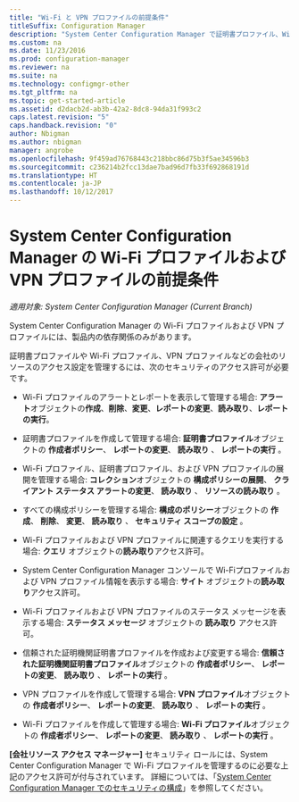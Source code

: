 ```yaml
---
title: "Wi-Fi と VPN プロファイルの前提条件"
titleSuffix: Configuration Manager
description: "System Center Configuration Manager で証明書プロファイル、Wi-Fiプロファイル、および VPN プロファイルを管理するために必要なセキュリティ アクセス許可について説明します。"
ms.custom: na
ms.date: 11/23/2016
ms.prod: configuration-manager
ms.reviewer: na
ms.suite: na
ms.technology: configmgr-other
ms.tgt_pltfrm: na
ms.topic: get-started-article
ms.assetid: d2dacb2d-ab3b-42a2-8dc8-94da31f993c2
caps.latest.revision: "5"
caps.handback.revision: "0"
author: Nbigman
ms.author: nbigman
manager: angrobe
ms.openlocfilehash: 9f459ad76768443c218bbc86d75b3f5ae34596b3
ms.sourcegitcommit: c236214b2fcc13dae7bad96d7fb33f692868191d
ms.translationtype: HT
ms.contentlocale: ja-JP
ms.lasthandoff: 10/12/2017
---
```

# <a name="prerequisites-for-wi-fi-and-vpn-profiles-in-system-center-configuration-manager"></a>System Center Configuration Manager の Wi-Fi プロファイルおよび VPN プロファイルの前提条件

*適用対象: System Center Configuration Manager (Current Branch)*

System Center Configuration Manager の Wi-Fi プロファイルおよび VPN プロファイルには、製品内の依存関係のみがあります。  

 証明書プロファイルや Wi-Fi プロファイル、VPN プロファイルなどの会社のリソースのアクセス設定を管理するには、次のセキュリティのアクセス許可が必要です。  

-   Wi-Fi プロファイルのアラートとレポートを表示して管理する場合: **アラート**オブジェクトの**作成**、**削除**、**変更**、**レポートの変更**、**読み取り**、**レポートの実行**。  

-   証明書プロファイルを作成して管理する場合: **証明書プロファイル**オブジェクトの **作成者ポリシー**、 **レポートの変更**、 **読み取り** 、 **レポートの実行** 。  

-   Wi-Fi プロファイル、証明書プロファイル、および VPN プロファイルの展開を管理する場合: **コレクション**オブジェクトの **構成ポリシーの展開**、 **クライアント ステータス アラートの変更**、 **読み取り** 、 **リソースの読み取り** 。  

-   すべての構成ポリシーを管理する場合: **構成のポリシー**オブジェクトの **作成**、 **削除**、 **変更**、 **読み取り** 、 **セキュリティ スコープの設定** 。  

-   Wi-Fi プロファイルおよび VPN プロファイルに関連するクエリを実行する場合: **クエリ** オブジェクトの**読み取り**アクセス許可。  

-   System Center Configuration Manager コンソールで Wi-Fiプロファイルおよび VPN プロファイル情報を表示する場合: **サイト** オブジェクトの**読み取り**アクセス許可。  

-   Wi-Fi プロファイルおよび VPN プロファイルのステータス メッセージを表示する場合: **ステータス メッセージ** オブジェクトの **読み取り** アクセス許可。  

-   信頼された証明機関証明書プロファイルを作成および変更する場合: **信頼された証明機関証明書プロファイル**オブジェクトの **作成者ポリシー**、 **レポートの変更**、 **読み取り** 、 **レポートの実行** 。  

-   VPN プロファイルを作成して管理する場合: **VPN プロファイル**オブジェクトの **作成者ポリシー**、 **レポートの変更**、 **読み取り** 、 **レポートの実行** 。  

-   Wi-Fi プロファイルを作成して管理する場合: **Wi-Fi プロファイル**オブジェクトの **作成者ポリシー**、 **レポートの変更**、 **読み取り** 、 **レポートの実行** 。  

 **[会社リソース アクセス マネージャー]** セキュリティ ロールには、System Center Configuration Manager で Wi-Fi プロファイルを管理するのに必要な上記のアクセス許可が付与されています。 詳細については、「[System Center Configuration Manager でのセキュリティの構成](../../core/plan-design/security/configure-security.md)」を参照してください。
